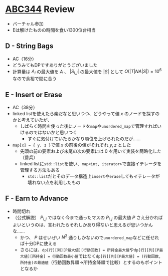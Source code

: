 # [ABC344](https://atcoder.jp/contests/abc344) Review
- バーチャル参加
- Eは解けたものの時間を食い1300位台相当

## D - String Bags
- AC（16分）
- どうみてもDPですありがとうございました
- 計算量は $A_i$ の最大値を $A$ 、 $|S_{i,j}|$ の最大値を $|S|$ として $O(|T|NA|S|) = 10^6$ なので余裕で間に合う

## E - Insert or Erase
- AC（38分）
- linked listを使えたら楽だなと思いつつ、どうやって値 $x$ のノードを探すのかと考えていたが、
  - しばらく時間を使った後にノードを`map`や`unordered_map`で管理すればいけるのではないかと思いつく
    - すぐに気付けていたらかなり順位を上げられたのだが……
- `map[x] = { y, z }`で値 $x$ の前後の値がそれぞれ $y, z$ とした
  - 先頭の前の要素および末尾の次の要素には $0$ を用いて実装を簡略化した（番兵）
  - linked listに`std::list`を使い、`map<int, iterator>`で直接イテレータを管理する方法もある
    - `std::list`だとそのデータ構造上`insert`や`erase`してもイテレータが壊れない点を利用したもの

## F - Earn to Advance
- 時間切れ
- （公式解説） $P_{i,j}$ ではなく今まで通ったマスの $P_{i,j}$ の最大値 $P$ さえ分かればよいというのは、言われたらそれしかあり得ないと思えるが思いつかんな……
  - かつ、 $P$ はせいぜい $N^2$ 通りしかないので`unordered_map`などに任せれば十分DPに使える
  - さらには、`dp[行][列][P最大値][行動回数] = 所持金最大値`や`dp[行][列][P最大値][所持金] = 行動回数最小値`ではなく`dp[行][列][P最大値] = (行動回数, 所持金)の最適値`（行動回数昇順→所持金降順で比較）とするのもポイントとなるか